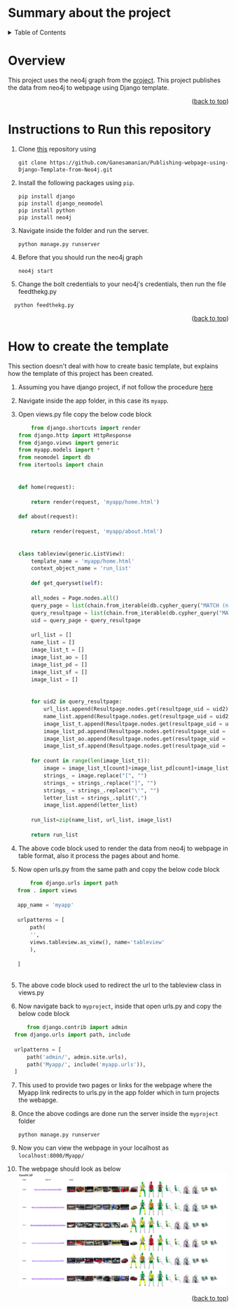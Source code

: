 # Summary about the project

<!-- TABLE OF CONTENTS -->
<details>
  <summary>Table of Contents</summary>
  <ol>
    <li><a href="#overview">overview</a></li>
    <li><a href="#instructions-to-Run-this-repository">Instructions to Run this repository</a></li>
    <li>
      <a href="#how-to-create-the-template">How to create the template</a>
    </li>
    
  </ol>
</details>





<!-- Overview -->
# Overview
This project uses the neo4j graph from the [project](https://github.com/Ganesamanian/Graph-modeling-with-car-crash-attributes). This project publishes the data from neo4j to webpage using Django template. 

<p align="right">(<a href="#top">back to top</a>)</p>


<!-- Instructions to Run this repository -->
# Instructions to Run this repository
1. Clone [this](https://github.com/Ganesamanian/Publishing-webpage-using-Django-Template-from-Neo4j) repository using 
   ```
   git clone https://github.com/Ganesamanian/Publishing-webpage-using-Django-Template-from-Neo4j.git
   ```
2. Install the following packages using `pip`.
   ```
   pip install django
   pip install django_neomodel
   pip install python
   pip install neo4j
   ```
3. Navigate inside the folder and run the server.

   ```
   python manage.py runserver
   ```
4. Before that you should run the neo4j graph
   ```
   neo4j start
   ```
5. Change the bolt credentials to your neo4j's credentials, then run the file feedthekg.py
 ```
   python feedthekg.py
   ```

<p align="right">(<a href="#top">back to top</a>)</p>


<!-- How to create the template -->
# How to create the template
This section doesn't deal with how to create basic template, but explains how the template of this project has been created.

1. Assuming you have django project, if not follow the procedure [here](https://github.com/Ganesamanian/Graph-modeling-with-car-crash-attributes/blob/master/Document/Django.pdf)

2. Navigate inside the app folder, in this case its `myapp`.

3. Open views.py file copy the below code block   
   
   
    ```python
        from django.shortcuts import render
	from django.http import HttpResponse
	from django.views import generic
	from myapp.models import *
	from neomodel import db
	from itertools import chain


	def home(request):
	    
	    return render(request, 'myapp/home.html')
	    
	def about(request):
	    
	    return render(request, 'myapp/about.html')


	class tableview(generic.ListView):
	    template_name = 'myapp/home.html'
	    context_object_name = 'run_list'

	    def get_queryset(self):

		all_nodes = Page.nodes.all()
		query_page = list(chain.from_iterable(db.cypher_query("MATCH (n:Page) RETURN n.page_uid")[0]))
		query_resultpage = list(chain.from_iterable(db.cypher_query("MATCH (n:Resultpage) RETURN n.resultpage_uid")[0]))
		uid = query_page + query_resultpage
		
		url_list = []
		name_list = []
		image_list_t = []
		image_list_ao = []
		image_list_pd = []
		image_list_sf = []
		image_list = []


		for uid2 in query_resultpage:
		    url_list.append(Resultpage.nodes.get(resultpage_uid = uid2).resultpage_url)
		    name_list.append(Resultpage.nodes.get(resultpage_uid = uid2).resultpage_name)
		    image_list_t.append(Resultpage.nodes.get(resultpage_uid = uid2).resultpage_test_image_url)
		    image_list_pd.append(Resultpage.nodes.get(resultpage_uid = uid2).resultpage_pedestrain_image_url)
		    image_list_ao.append(Resultpage.nodes.get(resultpage_uid = uid2).resultpage_adultoccupant_image_url)
		    image_list_sf.append(Resultpage.nodes.get(resultpage_uid = uid2).resultpage_safety_image_url)

		for count in range(len(image_list_t)):
		    image = image_list_t[count]+image_list_pd[count]+image_list_ao[count]+image_list_sf[count]   
		    strings_ = image.replace("[", "")
		    strings_ = strings_.replace("]", "")
		    strings_ = strings_.replace("\'", "")
		    letter_list = strings_.split(",")        
		    image_list.append(letter_list)

		run_list=zip(name_list, url_list, image_list)
		
		return run_list

   ```
 
 4. The above code block used to render the data from neo4j to webpage in table format, 
 also it process the pages about and home.
 
 5. Now open urls.py from the same path and copy the below code block
 
 ```python
        from django.urls import path
	from . import views
	
	app_name = 'myapp'

	urlpatterns = [
	    path(
		'',
		views.tableview.as_view(), name='tableview'
		),

	]
    
 ```
 
 5. The above code block used to redirect the url to the tableview class in views.py
 
 6. Now navigate back to `myproject`, inside that open urls.py and copy the below code block
 
  ```python
        from django.contrib import admin
	from django.urls import path, include

	urlpatterns = [
	    path('admin/', admin.site.urls),
	    path('Myapp/', include('myapp.urls')),
	]
  ```
    
7. This used to provide two pages or links for the webpage where the Myapp link redirects to urls.py in the app folder which in turn projects the webapge.

8. Once the above codings are done run the server inside the `myproject` folder 

   
   ```
   python manage.py runserver
   ```

9. Now you can view the webpage in your localhost as `localhost:8000/Myapp/`


10. The webpage should look as below
![Template](Image/Template.png)



<p align="right">(<a href="#top">back to top</a>)</p>
